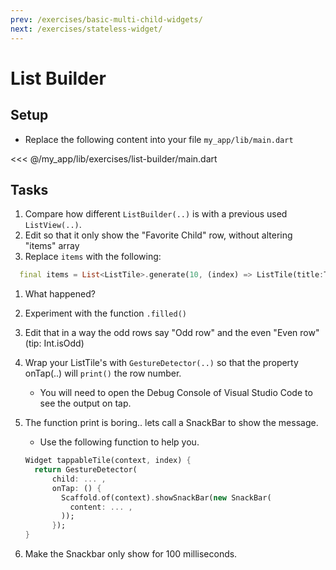 ```yaml
---
prev: /exercises/basic-multi-child-widgets/
next: /exercises/stateless-widget/
---
```


# List Builder

## Setup

- Replace the following content into your file `my_app/lib/main.dart`

<<< @/my_app/lib/exercises/list-builder/main.dart
  
## Tasks

1. Compare how different `ListBuilder(..)` is with a previous used `ListView(..)`.
2. Edit so that it only show the "Favorite Child" row, without altering "items" array
3. Replace `items` with the following:

  ``` dart
    final items = List<ListTile>.generate(10, (index) => ListTile(title:Text("Row number $index")));
  ```

1. What happened?
2. Experiment with the function `.filled()`
3. Edit that in a way the odd rows say "Odd row" and the even "Even row"  (tip: Int.isOdd)
4. Wrap your ListTile's with `GestureDetector(..)` so that the property onTap(..) will `print()` the row number.
   - You will need to open the Debug Console of Visual Studio Code to see the output on tap.
5. The function print is boring.. lets call a SnackBar to show the message.
   - Use the following function to help you.

    ``` dart
    Widget tappableTile(context, index) {
      return GestureDetector(
          child: ... ,
          onTap: () {
            Scaffold.of(context).showSnackBar(new SnackBar(
              content: ... ,
            ));
          });
    }
    ```

6. Make the Snackbar only show for 100 milliseconds.